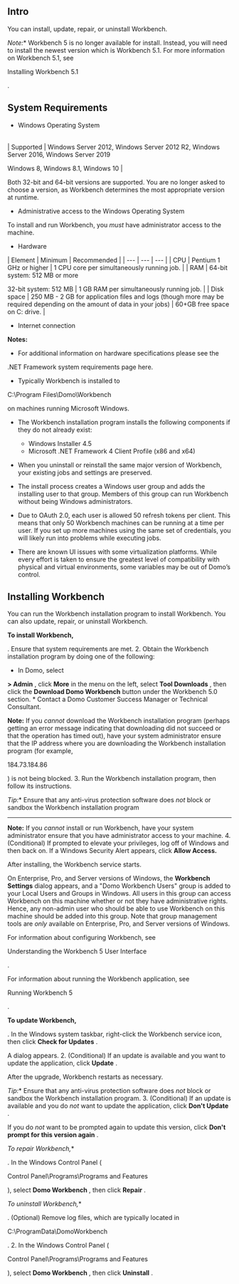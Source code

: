 

Intro
-------

You can install, update, repair, or uninstall Workbench.

*Note:**
 Workbench 5 is no longer available for install. Instead, you will need to install the newest version which is Workbench 5.1. For more information on Workbench 5.1, see

Installing Workbench 5.1

.

System Requirements
---------------------


* Windows Operating System


|  |  |
| --- | --- |
|
 Supported
  |
 Windows Server 2012, Windows Server 2012 R2, Windows Server 2016, Windows Server 2019


 Windows 8, Windows 8.1, Windows 10
  |


 Both 32-bit and 64-bit versions are supported. You are no longer asked to choose a version, as Workbench determines the most appropriate version at runtime.
* Administrative access to the Windows Operating System


 To install and run Workbench, you
 *must*
 have administrator access to the machine.


* Hardware


|
 Element
  |
 Minimum
  |
 Recommended
  |
| --- | --- | --- |
|
 CPU
  |
 Pentium 1 GHz or higher
  |
 1 CPU core per simultaneously running job.
  |
|
 RAM
  |
 64-bit system: 512 MB or more


 32-bit system: 512 MB
  |
 1 GB RAM per simultaneously running job.
  |
|
 Disk space
  |
 250 MB - 2 GB for application files and logs (though more may be required depending on the amount of data in your jobs)
  |
 60+GB free space on C: drive.
  |
* Internet connection


**Notes:**


* For additional information on hardware specifications please see the

.NET Framework system requirements page here.
* Typically Workbench is installed to

C:\Program Files\Domo\Workbench

on machines running Microsoft Windows.
* The Workbench installation program installs the following components if they do not already exist:


	+ Windows Installer 4.5
	+ Microsoft .NET Framework 4 Client Profile (x86 and x64)
* When you uninstall or reinstall the same major version of Workbench, your existing jobs and settings are preserved.
* The install process creates a Windows user group and adds the installing user to that group. Members of this group can run Workbench without being Windows administrators.
* Due to OAuth 2.0, each user is allowed 50 refresh tokens per client. This means that only 50 Workbench machines can be running at a time per user. If you set up more machines using the same set of credentials, you will likely run into problems while executing jobs.
* There are known UI issues with some virtualization platforms. While every effort is taken to ensure the greatest level of compatibility with physical and virtual environments, some variables may be out of Domo’s control.

Installing Workbench
----------------------

You can run the Workbench installation program to install Workbench. You can also update, repair, or uninstall Workbench.


**To install Workbench,**

. Ensure that system requirements are met.
2. Obtain the Workbench installation program by doing one of the following:

* In Domo, select

**> Admin**
	 , click
	 **More**
	 in the menu on the left, select
	 **Tool Downloads**
	 , then click the
	 **Download Domo Workbench**
	 button under the Workbench 5.0 section.
	* Contact a Domo Customer Success Manager or Technical Consultant.

**Note:**
	 If you
	 *cannot*
	 download the Workbench installation program (perhaps getting an error message indicating that downloading did not succeed or that the operation has timed out), have your system administrator ensure that the IP address where you are downloading the Workbench installation program (for example,

 184.73.184.86

 ) is not being blocked.
3. Run the Workbench installation program, then follow its instructions.

*Tip:**
 Ensure that any anti-virus protection software does
 *not*
 block or sandbox the Workbench installation program


---


**Note:**
 If you
 *cannot*
 install or run Workbench, have your system administrator ensure that you have administrator access to your machine.
4. (Conditional) If prompted to elevate your privileges, log off of Windows and then back on. If a Windows Security Alert appears, click
 **Allow Access.**

After installing, the Workbench service starts.


 On Enterprise, Pro, and Server versions of Windows, the
 **Workbench Settings**
 dialog appears, and a "Domo Workbench Users" group is added to your Local Users and Groups in Windows. All users in this group can access Workbench on this machine whether or not they have administrative rights. Hence, any non-admin user who should be able to use Workbench on this machine should be added into this group. Note that group management tools are
 *only*
 available on Enterprise, Pro, and Server versions of Windows.

For information about configuring Workbench, see

Understanding the Workbench 5 User Interface

.


 For information about running the Workbench application, see

Running Workbench 5

.


**To update Workbench,**

. In the Windows system taskbar, right-click the Workbench service icon, then click
 **Check for Updates**
 .


 A dialog appears.
2. (Conditional) If an update is available and you want to update the application, click
 **Update**
 .


 After the upgrade, Workbench restarts as necessary.

*Tip:**
 Ensure that any anti-virus protection software does
 *not*
 block or sandbox the Workbench installation program.
3. (Conditional) If an update is available and you do
 *not*
 want to update the application, click
 **Don't Update**
 .


 If you do
 *not*
 want to be prompted again to update this version, click
 **Don't prompt for this version again**
 .

*To repair Workbench,**

. In the Windows Control Panel (

Control Panel\Programs\Programs and Features

), select
 **Domo Workbench**
 , then click
 **Repair**
 .

*To uninstall Workbench,**

. (Optional) Remove log files, which are typically located in

C:\ProgramData\DomoWorkbench

.
2. In the Windows Control Panel (

Control Panel\Programs\Programs and Features

), select
 **Domo Workbench**
 , then click
 **Uninstall**
 .



